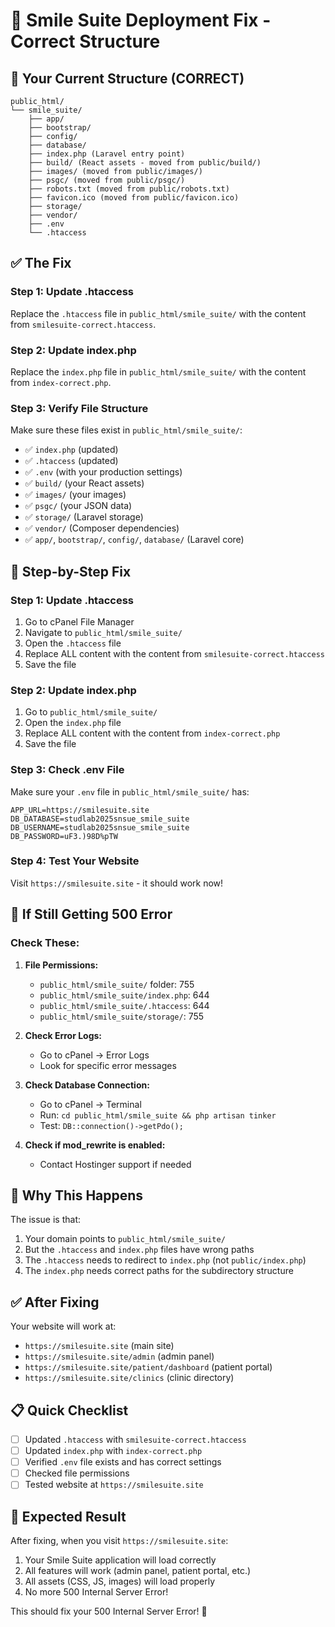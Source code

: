 # 🔧 Smile Suite Deployment Fix - Correct Structure

## 🎯 **Your Current Structure (CORRECT)**

```
public_html/
└── smile_suite/
    ├── app/
    ├── bootstrap/
    ├── config/
    ├── database/
    ├── index.php (Laravel entry point)
    ├── build/ (React assets - moved from public/build/)
    ├── images/ (moved from public/images/)
    ├── psgc/ (moved from public/psgc/)
    ├── robots.txt (moved from public/robots.txt)
    ├── favicon.ico (moved from public/favicon.ico)
    ├── storage/
    ├── vendor/
    ├── .env
    └── .htaccess
```

## ✅ **The Fix**

### **Step 1: Update .htaccess**

Replace the `.htaccess` file in `public_html/smile_suite/` with the content from `smilesuite-correct.htaccess`.

### **Step 2: Update index.php**

Replace the `index.php` file in `public_html/smile_suite/` with the content from `index-correct.php`.

### **Step 3: Verify File Structure**

Make sure these files exist in `public_html/smile_suite/`:

-   ✅ `index.php` (updated)
-   ✅ `.htaccess` (updated)
-   ✅ `.env` (with your production settings)
-   ✅ `build/` (your React assets)
-   ✅ `images/` (your images)
-   ✅ `psgc/` (your JSON data)
-   ✅ `storage/` (Laravel storage)
-   ✅ `vendor/` (Composer dependencies)
-   ✅ `app/`, `bootstrap/`, `config/`, `database/` (Laravel core)

## 🔧 **Step-by-Step Fix**

### **Step 1: Update .htaccess**

1. Go to cPanel File Manager
2. Navigate to `public_html/smile_suite/`
3. Open the `.htaccess` file
4. Replace ALL content with the content from `smilesuite-correct.htaccess`
5. Save the file

### **Step 2: Update index.php**

1. Go to `public_html/smile_suite/`
2. Open the `index.php` file
3. Replace ALL content with the content from `index-correct.php`
4. Save the file

### **Step 3: Check .env File**

Make sure your `.env` file in `public_html/smile_suite/` has:

```
APP_URL=https://smilesuite.site
DB_DATABASE=studlab2025snsue_smile_suite
DB_USERNAME=studlab2025snsue_smile_suite
DB_PASSWORD=uF3.)98D%pTW
```

### **Step 4: Test Your Website**

Visit `https://smilesuite.site` - it should work now!

## 🚨 **If Still Getting 500 Error**

### **Check These:**

1. **File Permissions:**

    - `public_html/smile_suite/` folder: 755
    - `public_html/smile_suite/index.php`: 644
    - `public_html/smile_suite/.htaccess`: 644
    - `public_html/smile_suite/storage/`: 755

2. **Check Error Logs:**

    - Go to cPanel → Error Logs
    - Look for specific error messages

3. **Check Database Connection:**

    - Go to cPanel → Terminal
    - Run: `cd public_html/smile_suite && php artisan tinker`
    - Test: `DB::connection()->getPdo();`

4. **Check if mod_rewrite is enabled:**
    - Contact Hostinger support if needed

## 🎯 **Why This Happens**

The issue is that:

1. Your domain points to `public_html/smile_suite/`
2. But the `.htaccess` and `index.php` files have wrong paths
3. The `.htaccess` needs to redirect to `index.php` (not `public/index.php`)
4. The `index.php` needs correct paths for the subdirectory structure

## ✅ **After Fixing**

Your website will work at:

-   `https://smilesuite.site` (main site)
-   `https://smilesuite.site/admin` (admin panel)
-   `https://smilesuite.site/patient/dashboard` (patient portal)
-   `https://smilesuite.site/clinics` (clinic directory)

## 📋 **Quick Checklist**

-   [ ] Updated `.htaccess` with `smilesuite-correct.htaccess`
-   [ ] Updated `index.php` with `index-correct.php`
-   [ ] Verified `.env` file exists and has correct settings
-   [ ] Checked file permissions
-   [ ] Tested website at `https://smilesuite.site`

## 🎉 **Expected Result**

After fixing, when you visit `https://smilesuite.site`:

1. Your Smile Suite application will load correctly
2. All features will work (admin panel, patient portal, etc.)
3. All assets (CSS, JS, images) will load properly
4. No more 500 Internal Server Error!

This should fix your 500 Internal Server Error! 🚀
